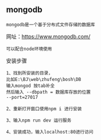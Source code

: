 ## mongodb

`mongodb是一个基于分布式文件存储的数据库`

网址：https://www.mongodb.com/

`可以配合node环境使用`

安装步骤

```
1、找到所安装的目录，
比如E:\BJ\web\zhufeng\bosh\DB
输入mongod 按tab补全
然后输入 --dbpath = 数据库存放的位置
--port=27017
```

```
2、重新打开窗口使用npm i 进行安装
```

```
3、输入npm run dev 运行服务
```

```
4、安装成功，输入localhost:80进行访问
```
